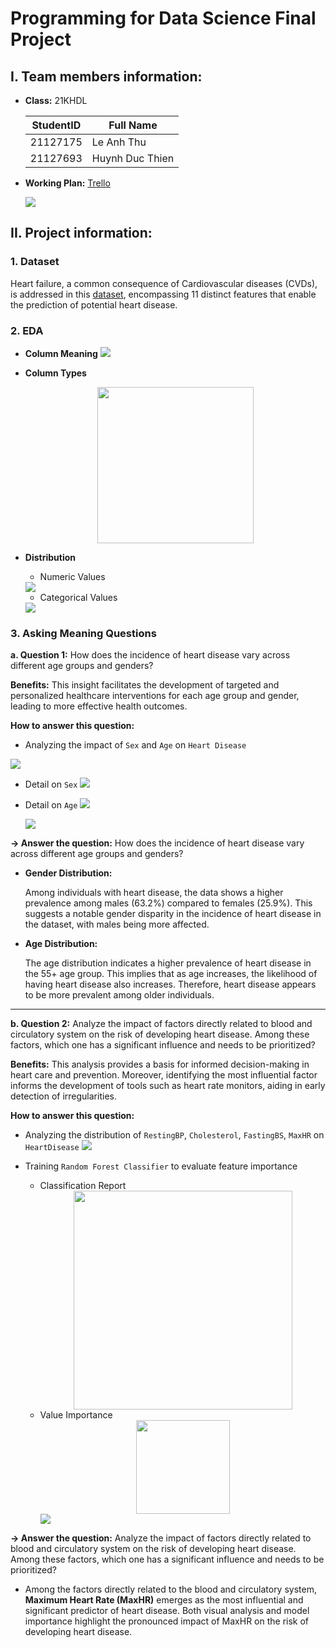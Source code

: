 # Programming for Data Science Final Project

## I. Team members information:

- **Class:** 21KHDL
  
    StudentID|Full Name
    -|-
    21127175|Le Anh Thu
    21127693|Huynh Duc Thien


- **Working Plan:** [Trello](https://trello.com/b/eya5drhR/main)

    <img src="Image/Trello.png">

## II. Project information:
### 1. Dataset
Heart failure, a common consequence of Cardiovascular diseases (CVDs), is addressed in this [dataset](#https://www.kaggle.com/datasets/fedesoriano/heart-failure-prediction), encompassing 11 distinct features that enable the prediction of potential heart disease.

### 2. EDA
- **Column Meaning**
    <img src="Image/Column-meaning.png">

- **Column Types**
    <center>
        <img src="Image/Column-type.png" height=250>
    </center>

- **Distribution**
    - Numeric Values
    <img src="Image/Numeric-values.png">

    - Categorical Values
    <img src="Image/Categorical-values.png">

### 3. Asking Meaning Questions
**a. Question 1:** How does the incidence of heart disease vary across different age groups and genders? 

**Benefits:** This insight facilitates the development of targeted and personalized healthcare interventions for each age group and gender, leading to more effective health outcomes.

**How to answer this question:**

- Analyzing the impact of `Sex` and `Age` on `Heart Disease`
<img src="Image/Age-Sex.png">

- Detail on `Sex`
    <img src="Image/Sex.png">

- Detail on `Age`
    <img src="Image/Age.png">
    
    <img src="Image/Age-distribution.png">

**&rarr; Answer the question:** How does the incidence of heart disease vary across different age groups and genders?

- **Gender Distribution:**

    Among individuals with heart disease, the data shows a higher prevalence among males (63.2%) compared to females (25.9%). This suggests a notable gender disparity in the incidence of heart disease in the dataset, with males being more affected.

- **Age Distribution:**

    The age distribution indicates a higher prevalence of heart disease in the 55+ age group. This implies that as age increases, the likelihood of having heart disease also increases. Therefore, heart disease appears to be more prevalent among older individuals.
  
<hr/>

**b. Question 2:** Analyze the impact of factors directly related to blood and circulatory system on the risk of developing heart disease. Among these factors, which one has a significant influence and needs to be prioritized? 

**Benefits:** This analysis provides a basis for informed decision-making in heart care and prevention. Moreover, identifying the most influential factor informs the development of tools such as heart rate monitors, aiding in early detection of irregularities. 

**How to answer this question:**

- Analyzing the distribution of `RestingBP`, `Cholesterol`, `FastingBS`, `MaxHR` on `HeartDisease`
  <img src="Image/Factors-distribution.png">

- Training `Random Forest Classifier` to evaluate feature importance 
  - Classification Report
    <center>
    <img src="Image/Classification-report.png" width=350>
    </center>
  - Value Importance
    <center>
    <img src="Image/Value-importance.png" width=150>
    </center>
    <img src="Image/Feature-importance.png">

**&rarr; Answer the question:** Analyze the impact of factors directly related to blood and circulatory system on the risk of developing heart disease. Among these factors, which one has a significant influence and needs to be prioritized?

- Among the factors directly related to the blood and circulatory system, **Maximum Heart Rate (MaxHR)** emerges as the most influential and significant predictor of heart disease. Both visual analysis and model importance highlight the pronounced impact of MaxHR on the risk of developing heart disease. 